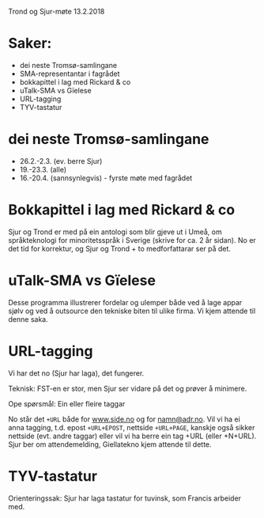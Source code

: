 Trond og Sjur-møte 13.2.2018

# Saker:
* dei neste Tromsø-samlingane
* SMA-representantar i fagrådet
* bokkapittel i lag med Rickard & co
* uTalk-SMA vs Gïelese
* URL-tagging
* TYV-tastatur

#  dei neste Tromsø-samlingane

* 26.2.-2.3. (ev. berre Sjur)
* 19.-23.3. (alle)
* 16.-20.4. (sannsynlegvis) - fyrste møte med fagrådet

#  Bokkapittel i lag med Rickard & co

Sjur og Trond er med på ein antologi som blir gjeve ut i Umeå, om språkteknologi for
minoritetsspråk i Sverige (skrive for ca. 2 år sidan). No er det tid for korrektur,
og Sjur og Trond + to medforfattarar ser på det.

#  uTalk-SMA vs Gïelese

Desse programma illustrerer fordelar og ulemper både ved å lage appar sjølv og ved
å outsource den tekniske biten til ulike firma. Vi kjem attende til denne saka.

#  URL-tagging

Vi har det no (Sjur har laga), det fungerer.

Teknisk: FST-en er stor, men Sjur ser vidare på det og prøver å minimere.

Ope spørsmål: Ein eller fleire taggar

No står det `+URL` både for www.side.no og for namn@adr.no. Vil vi ha ei anna tagging,
t.d. epost `+URL+EPOST`, nettside `+URL+PAGE`, kanskje også sikker nettside
(evt. andre taggar) eller vil vi ha berre ein tag +URL (eller +N+URL).
Sjur ber om attendemelding, Giellatekno kjem attende til dette.

#  TYV-tastatur

Orienteringssak: Sjur har laga tastatur for tuvinsk, som Francis arbeider med.
